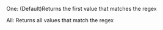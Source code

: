 One: (Default)Returns the first value that matches the regex

All: Returns all values that match the regex